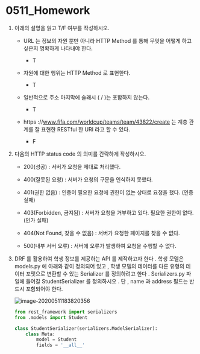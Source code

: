 # 0511_Homework

1. 아래의 설명을 읽고 T/F 여부를 작성하시오.

   - URL 는 정보의 자원 뿐만 아니라 HTTP Method 를 통해 무엇을 어떻게 하고 싶은지 명확하게 나타내야 한다.

     - T

   - 자원에 대한 행위는 HTTP Method 로 표현한다.

     - T

   - 일반적으로 주소 마지막에 슬래시 ( / )는 포함하지 않는다.

     - T

   - https ://www.fifa.com/worldcup/teams/team/43822/create 는 계층 관계를 잘 표현한 RESTful 한 URI 라고 할 수 있다.

     - F

     

2. 다음의 HTTP status code 의 의미를 간략하게 작성하시오.

   - 200(성공) : 서버가 요청을 제대로 처리했다.

   - 400(잘못된 요청) : 서버가 요청의 구문을 인식하지 못했다.

   - 401(권한 없음) : 인증이 필요한 요청에 권한이 없는 상태로 요청을 했다. (인증 실패)

   - 403(Forbidden, 금지됨) : 서버가 요청을 거부하고 있다. 필요한 권한이 없다. (인가 실패)

   - 404(Not Found, 찾을 수 없음) : 서버가 요청한 페이지를 찾을 수 없다.

   - 500(내부 서버 오류) : 서버에 오류가 발생하여 요청을 수행할 수 없다.

     

3. DRF 를 활용하여 학생 정보를 제공하는 API 를 제작하고자 한다 . 학생 모델은 models.py 에 아래와 같이 정의되어 있고 , 학생 모델의 데이터를 다른 유형의 데이터 포맷으로 변환할 수 있는 Serializer 를 정의하려고 한다 . Serializers.py 파일에 들어갈 StudentSerializer 를 정의하시오 . 단 , name 과 address 필드는 반드시 포함되어야 한다.

   ![image-20200511183820356](C:\Users\user\AppData\Roaming\Typora\typora-user-images\image-20200511183820356.png)

   ```python
   from rest_framework import serializers
   from .models import Student
   
   class StudentSerializer(serializers.ModelSerializer):
       class Meta:
           model = Student
           fields = '__all__'
   ```

   

